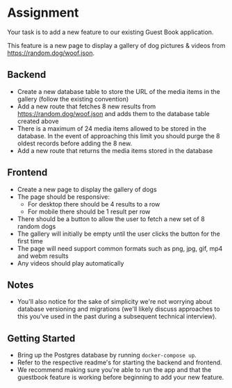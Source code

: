 # Assignment

Your task is to add a new feature to our existing Guest Book application.

This feature is a new page to display a gallery of dog pictures & videos from https://random.dog/woof.json.

## Backend

- Create a new database table to store the URL of the media items in the gallery (follow the existing convention)
- Add a new route that fetches 8 new results from https://random.dog/woof.json and adds them to the database table created above
- There is a maximum of 24 media items allowed to be stored in the database. In the event of approaching this limit you should purge the 8 oldest records before adding the 8 new.
- Add a new route that returns the media items stored in the database

## Frontend

- Create a new page to display the gallery of dogs
- The page should be responsive:
  - For desktop there should be 4 results to a row
  - For mobile there should be 1 result per row
- There should be a button to allow the user to fetch a new set of 8 random dogs
- The gallery will initially be empty until the user clicks the button for the first time
- The page will need support common formats such as png, jpg, gif, mp4 and webm results
- Any videos should play automatically

## Notes

- You'll also notice for the sake of simplicity we're not worrying about database versioning and migrations (we'll likely discuss approaches to this you've used in the past during a subsequent technical interview).

## Getting Started

- Bring up the Postgres database by running `docker-compose up`.
- Refer to the respective readme's for starting the backend and frontend.
- We recommend making sure you're able to run the app and that the guestbook feature is working before beginning to add your new feature.
